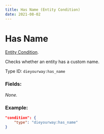 ```yaml
---
title: Has Name (Entity Condition)
date: 2021-08-02
---
```

# Has Name

[Entity Condition](../entity_conditions.md).

Checks whether an entity has a custom name.

Type ID: `dieyourway:has_name`

### Fields:

_None._

### Example:
```json
"condition": {
    "type": "dieyourway:has_name"
}
```